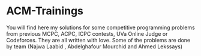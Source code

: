 # ACM-Trainings
You will find here my solutions for some competitive programming problems from previous MCPC, ACPC, ICPC contests, UVa Online Judge or Codeforces.
They are all written with love.
Some of the problems are done by team (Najwa Laabid , Abdelghafour Mourchid and Ahmed Lekssays)
